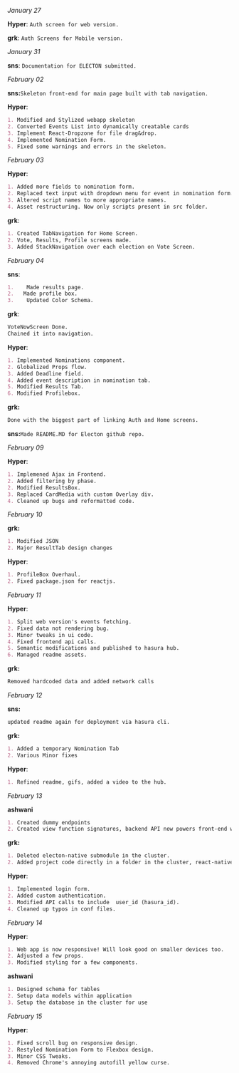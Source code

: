 *January 27*

**Hyper**:
`Auth screen for web version.`


**grk**:
`Auth Screens for Mobile version.`

*January 31*

**sns**:
``Documentation for ELECTON submitted.``

*February 02*

**sns:**``Skeleton front-end for main page built with tab navigation.``


**Hyper**:
```md
1. Modified and Stylized webapp skeleton
2. Converted Events List into dynamically creatable cards
3. Implement React-Dropzone for file drag&drop.
4. Implemented Nomination Form.
5. Fixed some warnings and errors in the skeleton.
```

*February 03*

**Hyper**:
```md
1. Added more fields to nomination form.
2. Replaced text input with dropdown menu for event in nomination form.
3. Altered script names to more appropriate names.
4. Asset restructuring. Now only scripts present in src folder.
```


**grk**:
```md
1. Created TabNavigation for Home Screen.
2. Vote, Results, Profile screens made.
3. Added StackNavigation over each election on Vote Screen.
```

*February 04*

**sns**:
```md
1.    Made results page.
2.   Made profile box.
3.    Updated Color Schema.
```


**grk**:
```md
VoteNowScreen Done.
Chained it into navigation.
```

**Hyper**:
```md
1. Implemented Nominations component.
2. Globalized Props flow.
3. Added Deadline field.
4. Added event description in nomination tab.
5. Modified Results Tab.
6. Modified Profilebox.
```

**grk:**
```md
Done with the biggest part of linking Auth and Home screens.
```

**sns:**``Made README.MD for Electon github repo.``

*February 09*

**Hyper**:
```md
1. Implemened Ajax in Frontend.
2. Added filtering by phase.
2. Modified ResultsBox.
3. Replaced CardMedia with custom Overlay div.
4. Cleaned up bugs and reformatted code.
```

*February 10*

**grk:**
```md
1. Modified JSON
2. Major ResultTab design changes
```


**Hyper**:
```md
1. ProfileBox Overhaul.
2. Fixed package.json for reactjs. 
```

*February 11*

**Hyper**:
```md
1. Split web version's events fetching.
2. Fixed data not rendering bug.
3. Minor tweaks in ui code.
4. Fixed frontend api calls.
5. Semantic modifications and published to hasura hub.
6. Managed readme assets.
```

**grk:** 
```md
Removed hardcoded data and added network calls
```

*February 12*

**sns:**
```md
updated readme again for deployment via hasura cli.
```

**grk:**
```md
1. Added a temporary Nomination Tab
2. Various Minor fixes
```

**Hyper**:
```md
1. Refined readme, gifs, added a video to the hub.
```

*February 13*

**ashwani**
```md
1. Created dummy endpoints
2. Created view function signatures, backend API now powers front-end with dummy data
```


**grk:**
```md
1. Deleted electon-native submodule in the cluster.
2. Added project code directly in a folder in the cluster, react-native-app
```

**Hyper**:
```md
1. Implemented login form.
2. Added custom authentication.
3. Modified API calls to include  user_id (hasura_id).
4. Cleaned up typos in conf files.
```
*February 14*

**Hyper**:
```md
1. Web app is now responsive! Will look good on smaller devices too.
2. Adjusted a few props.
3. Modified styling for a few components.
```


**ashwani**
```md
1. Designed schema for tables
2. Setup data models within application
3. Setup the database in the cluster for use
```
*February 15*

**Hyper**:
```md
1. Fixed scroll bug on responsive design.
2. Restyled Nomination Form to Flexbox design.
3. Minor CSS Tweaks.
4. Removed Chrome's annoying autofill yellow curse.
```